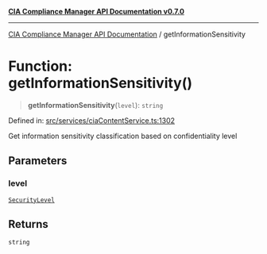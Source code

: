 [**CIA Compliance Manager API Documentation v0.7.0**](../README.md)

***

[CIA Compliance Manager API Documentation](../globals.md) / getInformationSensitivity

# Function: getInformationSensitivity()

> **getInformationSensitivity**(`level`): `string`

Defined in: [src/services/ciaContentService.ts:1302](https://github.com/Hack23/cia-compliance-manager/blob/main/src/services/ciaContentService.ts#L1302)

Get information sensitivity classification based on confidentiality level

## Parameters

### level

[`SecurityLevel`](../type-aliases/SecurityLevel.md)

## Returns

`string`
